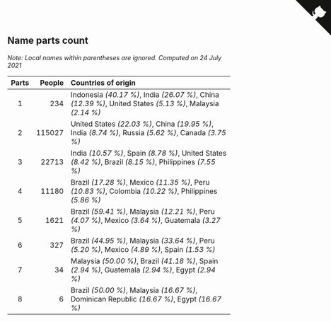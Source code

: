 ## Name parts count

*Note: Local names within parentheses are ignored.*
*Computed on 24 July 2021*

| Parts | People | Countries of origin |
| :--: | ---: | :--- |
| 1 | 234 | Indonesia *(40.17 %)*, India *(26.07 %)*, China *(12.39 %)*, United States *(5.13 %)*, Malaysia *(2.14 %)* |
| 2 | 115027 | United States *(22.03 %)*, China *(19.95 %)*, India *(8.74 %)*, Russia *(5.62 %)*, Canada *(3.75 %)* |
| 3 | 22713 | India *(10.57 %)*, Spain *(8.78 %)*, United States *(8.42 %)*, Brazil *(8.15 %)*, Philippines *(7.55 %)* |
| 4 | 11180 | Brazil *(17.28 %)*, Mexico *(11.35 %)*, Peru *(10.83 %)*, Colombia *(10.22 %)*, Philippines *(5.86 %)* |
| 5 | 1621 | Brazil *(59.41 %)*, Malaysia *(12.21 %)*, Peru *(4.07 %)*, Mexico *(3.64 %)*, Guatemala *(3.27 %)* |
| 6 | 327 | Brazil *(44.95 %)*, Malaysia *(33.64 %)*, Peru *(5.20 %)*, Mexico *(4.89 %)*, Spain *(1.53 %)* |
| 7 | 34 | Malaysia *(50.00 %)*, Brazil *(41.18 %)*, Spain *(2.94 %)*, Guatemala *(2.94 %)*, Egypt *(2.94 %)* |
| 8 | 6 | Brazil *(50.00 %)*, Malaysia *(16.67 %)*, Dominican Republic *(16.67 %)*, Egypt *(16.67 %)* |


<a href="https://github.com/jonatanklosko/wca_statistics" class="github-corner" aria-label="View source on Github"><svg width="80" height="80" viewBox="0 0 250 250" style="fill:#151513; color:#fff; position: absolute; top: 0; border: 0; right: 0;" aria-hidden="true"><path d="M0,0 L115,115 L130,115 L142,142 L250,250 L250,0 Z"></path><path d="M128.3,109.0 C113.8,99.7 119.0,89.6 119.0,89.6 C122.0,82.7 120.5,78.6 120.5,78.6 C119.2,72.0 123.4,76.3 123.4,76.3 C127.3,80.9 125.5,87.3 125.5,87.3 C122.9,97.6 130.6,101.9 134.4,103.2" fill="currentColor" style="transform-origin: 130px 106px;" class="octo-arm"></path><path d="M115.0,115.0 C114.9,115.1 118.7,116.5 119.8,115.4 L133.7,101.6 C136.9,99.2 139.9,98.4 142.2,98.6 C133.8,88.0 127.5,74.4 143.8,58.0 C148.5,53.4 154.0,51.2 159.7,51.0 C160.3,49.4 163.2,43.6 171.4,40.1 C171.4,40.1 176.1,42.5 178.8,56.2 C183.1,58.6 187.2,61.8 190.9,65.4 C194.5,69.0 197.7,73.2 200.1,77.6 C213.8,80.2 216.3,84.9 216.3,84.9 C212.7,93.1 206.9,96.0 205.4,96.6 C205.1,102.4 203.0,107.8 198.3,112.5 C181.9,128.9 168.3,122.5 157.7,114.1 C157.9,116.9 156.7,120.9 152.7,124.9 L141.0,136.5 C139.8,137.7 141.6,141.9 141.8,141.8 Z" fill="currentColor" class="octo-body"></path></svg></a><style>.github-corner:hover .octo-arm{animation:octocat-wave 560ms ease-in-out}@keyframes octocat-wave{0%,100%{transform:rotate(0)}20%,60%{transform:rotate(-25deg)}40%,80%{transform:rotate(10deg)}}@media (max-width:500px){.github-corner:hover .octo-arm{animation:none}.github-corner .octo-arm{animation:octocat-wave 560ms ease-in-out}}</style>
